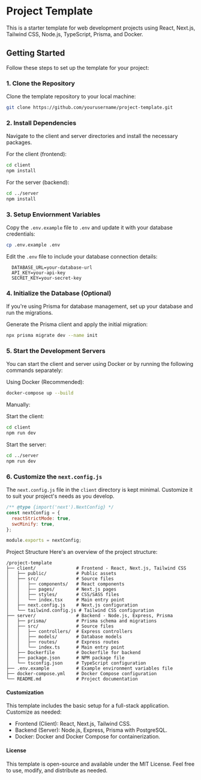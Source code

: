 # Project Template

This is a starter template for web development projects using React, Next.js, Tailwind CSS, Node.js, TypeScript, Prisma, and Docker.

## Getting Started

Follow these steps to set up the template for your project:

### 1. Clone the Repository

Clone the template repository to your local machine:

```bash
git clone https://github.com/yourusername/project-template.git
```

### 2. Install Dependencies

Navigate to the client and server directories and install the necessary packages.

For the client (frontend):

```bash
cd client
npm install
```

For the server (backend):

```bash
cd ../server
npm install
```

### 3. Setup Enviornment Variables

Copy the `.env.example` file to `.env` and update it with your database credentials:

```bash
cp .env.example .env
```

Edit the `.env` file to include your database connection details:

 ```plaintext
   DATABASE_URL=your-database-url
   API_KEY=your-api-key
   SECRET_KEY=your-secret-key
   ```

### 4. Initialize the Database (Optional)

If you're using Prisma for database management, set up your database and run the migrations.

Generate the Prisma client and apply the initial migration:

```bash
npx prisma migrate dev --name init
```

### 5. Start the Development Servers

You can start the client and server using Docker or by running the following commands separately:

Using Docker (Recommended):

```bash
docker-compose up --build
```

Manually:

Start the client:

```bash
cd client
npm run dev
```

Start the server:

```bash
cd ../server
npm run dev
```

### 6. Customize the `next.config.js`

The `next.config.js` file in the `client` directory is kept minimal. Customize it to suit your project's needs as you develop.

```javascript
/** @type {import('next').NextConfig} */
const nextConfig = {
  reactStrictMode: true,
  swcMinify: true,
};

module.exports = nextConfig;
```

Project Structure
Here's an overview of the project structure:

```plaintext
/project-template
├── client/               # Frontend - React, Next.js, Tailwind CSS
│   ├── public/           # Public assets
│   ├── src/              # Source files
│   │   ├── components/   # React components
│   │   ├── pages/        # Next.js pages
│   │   ├── styles/       # CSS/SASS files
│   │   └── index.tsx     # Main entry point
│   ├── next.config.js    # Next.js configuration
│   └── tailwind.config.js # Tailwind CSS configuration
├── server/               # Backend - Node.js, Express, Prisma
│   ├── prisma/           # Prisma schema and migrations
│   ├── src/              # Source files
│   │   ├── controllers/  # Express controllers
│   │   ├── models/       # Database models
│   │   ├── routes/       # Express routes
│   │   └── index.ts      # Main entry point
│   ├── Dockerfile        # Dockerfile for backend
│   ├── package.json      # NPM package file
│   └── tsconfig.json     # TypeScript configuration
├── .env.example          # Example environment variables file
├── docker-compose.yml    # Docker Compose configuration
└── README.md             # Project documentation
```


#### Customization
This template includes the basic setup for a full-stack application. Customize as needed:

+ Frontend (Client): React, Next.js, Tailwind CSS.
+ Backend (Server): Node.js, Express, Prisma with PostgreSQL.
+ Docker: Docker and Docker Compose for containerization.

#### License
This template is open-source and available under the MIT License. Feel free to use, modify, and distribute as needed.

